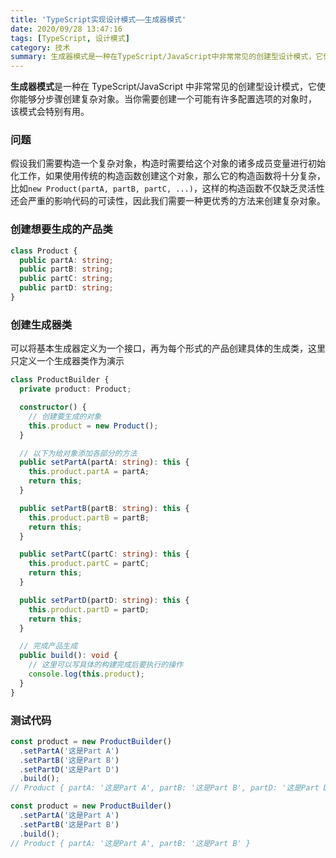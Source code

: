 ```yaml
---
title: 'TypeScript实现设计模式——生成器模式'
date: 2020/09/28 13:47:16
tags: [TypeScript, 设计模式]
category: 技术
summary: 生成器模式是一种在TypeScript/JavaScript中非常常见的创建型设计模式，它使你能够分步骤创建复杂对象。当你需要创建一个可能有许多配置选项的对象时， 该模式会特别有用。
---
```


**生成器模式**是一种在 TypeScript/JavaScript 中非常常见的创建型设计模式，它使你能够分步骤创建复杂对象。当你需要创建一个可能有许多配置选项的对象时， 该模式会特别有用。

### 问题

假设我们需要构造一个复杂对象，构造时需要给这个对象的诸多成员变量进行初始化工作，如果使用传统的构造函数创建这个对象，那么它的构造函数将十分复杂，比如`new Product(partA, partB, partC, ...)`，这样的构造函数不仅缺乏灵活性还会严重的影响代码的可读性，因此我们需要一种更优秀的方法来创建复杂对象。

### 创建想要生成的产品类

```typescript
class Product {
  public partA: string;
  public partB: string;
  public partC: string;
  public partD: string;
}
```

### 创建生成器类

可以将基本生成器定义为一个接口，再为每个形式的产品创建具体的生成类，这里只定义一个生成器类作为演示

```typescript
class ProductBuilder {
  private product: Product;

  constructor() {
    // 创建要生成的对象
    this.product = new Product();
  }

  // 以下为给对象添加各部分的方法
  public setPartA(partA: string): this {
    this.product.partA = partA;
    return this;
  }

  public setPartB(partB: string): this {
    this.product.partB = partB;
    return this;
  }

  public setPartC(partC: string): this {
    this.product.partC = partC;
    return this;
  }

  public setPartD(partD: string): this {
    this.product.partD = partD;
    return this;
  }

  // 完成产品生成
  public build(): void {
    // 这里可以写具体的构建完成后要执行的操作
    console.log(this.product);
  }
}
```

### 测试代码

```typescript
const product = new ProductBuilder()
  .setPartA('这是Part A')
  .setPartB('这是Part B')
  .setPartD('这是Part D')
  .build();
// Product { partA: '这是Part A', partB: '这是Part B', partD: '这是Part D' }
```

```typescript
const product = new ProductBuilder()
  .setPartA('这是Part A')
  .setPartB('这是Part B')
  .build();
// Product { partA: '这是Part A', partB: '这是Part B' }
```
